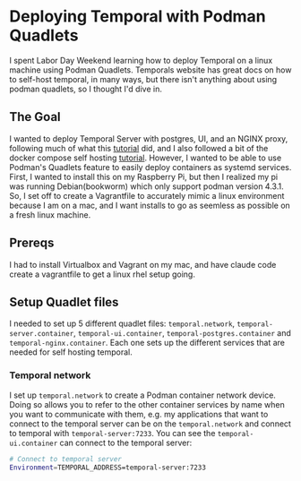 # Deploying Temporal with Podman Quadlets

I spent Labor Day Weekend learning how to deploy Temporal on a linux machine using Podman Quadlets. Temporals website has great docs on how to self-host temporal, in many ways, but there isn't anything about using podman quadlets, so I thought I'd dive in.


## The Goal
I wanted to deploy Temporal Server with postgres, UI, and an NGINX proxy, following much of what this [tutorial]() did, and I also followed a bit of the docker compose self hosting [tutorial](). However, I wanted to be able to use Podman's Quadlets feature to easily deploy containers as systemd services. 
First, I wanted to install this on my Raspberry Pi, but then I realized my pi was running Debian(bookworm) which only support podman version 4.3.1. So, I set off to create a Vagrantfile to accurately mimic a linux environment because I am on a mac, and I want installs to go as seemless as possible on a fresh linux machine.

## Prereqs
I had to install Virtualbox and Vagrant on my mac, and have claude code create a vagrantfile to get a linux rhel setup going.

## Setup Quadlet files
I needed to set up 5 different quadlet files: `temporal.network`, `temporal-server.container`, `temporal-ui.container`, `temporal-postgres.container` and `temporal-nginx.container`. Each one sets up the different services that are needed for self hosting temporal.

### Temporal network
I set up `temporal.network` to create a Podman container network device. Doing so allows you to refer to the other container services by name when you want to communicate with them, e.g. my applications that want to connect to the temporal server can be on the `temporal.network` and connect to temporal with `temporal-server:7233`. You can see the `temporal-ui.container` can connect to the temporal server:
```bash
# Connect to temporal server
Environment=TEMPORAL_ADDRESS=temporal-server:7233
```

